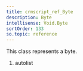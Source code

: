 ```yaml
---
title: crmscript_ref_Byte
description: Byte
intellisense: Void.Byte
sortOrder: 133
so.topic: reference
---
```



This class represents a byte.




1. autolist

